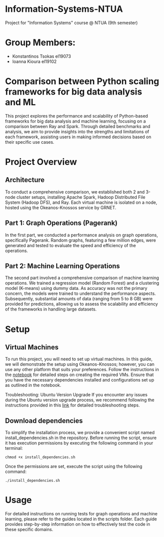 # Information-Systems-NTUA
 
Project for "Information Systems" course @ NTUA (9th semester)

# Group Members:

- Konstantinos Tsokas el19073
- Ioanna Kioura el19102

# Comparison between Python scaling frameworks for big data analysis and ML

This project explores the performance and scalability of Python-based frameworks for big data analysis and machine learning, focusing on a comparison between Ray and Spark. Through detailed benchmarks and analysis, we aim to provide insights into the strengths and limitations of each framework, assisting users in making informed decisions based on their specific use cases.

# Project Overview

## Architecture

To conduct a comprehensive comparison, we established both 2 and 3-node cluster setups, installing Apache Spark, Hadoop Distributed File System (Hadoop DFS), and Ray. 
Each virtual machine is isolated on a node, hosted using the Okeanos-Knossos service by GRNET. 

## Part 1: Graph Operations (Pagerank)
In the first part, we conducted a performance analysis on graph operations, specifically Pagerank. Random graphs, featuring a few million edges, were generated and tested to evaluate the speed and efficiency of the operations.

## Part 2: Machine Learning Operations
The second part involved a comprehensive comparison of machine learning operations. We trained a regression model (Random Forest) and a clustering model (K-means) using dummy data. As accuracy was not the primary concern, the models were trained to understand the performance aspects. Subsequently, substantial amounts of data (ranging from 5 to 8 GB) were provided for predictions, allowing us to assess the scalability and efficiency of the frameworks in handling large datasets.

# Setup

## Virtual Machines
To run this project, you will need to set up virtual machines. In this guide, we will demonstrate the setup using Okeanos-Knossos; however, you can use any other platform that suits your preferences. Follow the instructions in the [notebook](https://colab.research.google.com/drive/1eE5FXf78Vz0KmBK5W8d4EUvEFATrVLmr?usp=drive_link) for detailed steps on creating the required VMs. Ensure that you have the necessary dependencies installed and configurations set up as outlined in the notebook.

Troubleshooting: Ubuntu Version Upgrade
If you encounter any issues during the Ubuntu version upgrade process, we recommend following the instructions provided in this [link](https://askubuntu.com/questions/1337637/apt-cant-upgrade-packages-and-system-still-showing-16-04-xenial-sources-af) for detailed troubleshooting steps.

## Download dependencies
To simplify the installation process, we provide a convenient script named install_dependencies.sh in the repository. Before running the script, ensure it has execution permissions by executing the following command in your terminal:
```
chmod +x install_dependencies.sh
```
Once the permissions are set, execute the script using the following command:
```
./install_dependencies.sh
```
# Usage
For detailed instructions on running tests for graph operations and machine learning, please refer to the guides located in the scripts folder. Each guide provides step-by-step information on how to effectively test the code in these specific domains.


